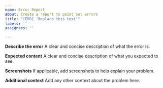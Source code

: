 ```yaml
---
name: Error Report
about: Create a report to point out errors
title: "[ERR] 'Replace this text'"
labels: ''
assignees: ''

---
```


**Describe the error**
A clear and concise description of what the error is.

**Expected content**
A clear and concise description of what you expected to see.

**Screenshots**
If applicable, add screenshots to help explain your problem.

**Additional context**
Add any other context about the problem here.
